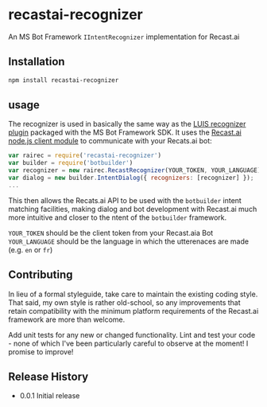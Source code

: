 recastai-recognizer
===================

An MS Bot Framework `IIntentRecognizer` implementation for Recast.ai

## Installation
```bash
npm install recastai-recognizer
```

## usage
The recognizer is used in basically the same way as the [LUIS recognizer plugin](https://docs.botframework.com/en-us/node/builder/guides/understanding-natural-language) packaged with the MS Bot Framework SDK. It uses the [Recast.ai node.js client module](https://www.npmjs.com/package/recastai) to communicate with your Recats.ai bot:
```javascript
var rairec = require('recastai-recognizer')
var builder = require('botbuilder')
var recognizer = new rairec.RecastRecognizer(YOUR_TOKEN, YOUR_LANGUAGE)
var dialog = new builder.IntentDialog({ recognizers: [recognizer] });
...
```
This then allows the Recats.ai API to be used with the `botbuilder` intent matching facilities, making dialog and bot development with Recast.ai much more intuitive and closer to the ntent of the `botbuilder` framework.

`YOUR_TOKEN` should be the client token from your Recast.aia Bot
`YOUR_LANGUAGE` should be the language in which the utterenaces are made (e.g. `en` or `fr`)

## Contributing

In lieu of a formal styleguide, take care to maintain the existing coding style. That said, my own style is rather old-school, so any improvements that retain compatibility with the minimum platform requirements of the Recast.ai framework are more than welcome.

Add unit tests for any new or changed functionality. Lint and test your code - none of which I've been particularly careful to observe at the moment! I promise to improve!

## Release History

* 0.0.1 Initial release
